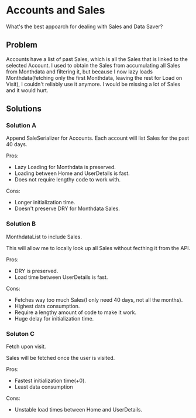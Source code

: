 # Accounts and Sales

What's the best appoarch for dealing with Sales and Data Saver?

## Problem

Accounts have a list of past Sales, which is all the Sales that is linked to the selected Account. I used to obtain the Sales from accumulating all Sales from Monthdata and filtering it, but because I now lazy loads Monthdata(fetching only the first Monthdata, leaving the rest for Load on Visit), I couldn't reliably use it anymore. I would be missing a lot of Sales and it would hurt.

## Solutions

### Solution A

Append SaleSerializer for Accounts. Each account will list Sales for the past 40 days.

Pros:

-   Lazy Loading for Monthdata is preserved.
-   Loading between Home and UserDetails is fast.
-   Does not require lengthy code to work with.

Cons:

-   Longer initialization time.
-   Doesn't preserve DRY for Monthdata Sales.

### Solution B

MonthdataList to include Sales.

This will allow me to locally look up all Sales without fecthing it from the API.

Pros:

-   DRY is preserved.
-   Load time between UserDetails is fast.

Cons:

-   Fetches way too much Sales(I only need 40 days, not all the months).
-   Highest data consumption.
-   Require a lengthy amount of code to make it work.
-   Huge delay for initialization time.

### Soluton C

Fetch upon visit.

Sales will be fetched once the user is visited.

Pros:

-   Fastest initialization time(+0).
-   Least data consumption

Cons:

-   Unstable load times between Home and UserDetails.
